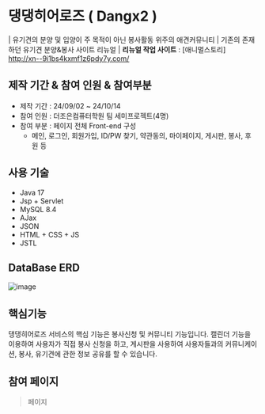 # **댕댕히어로즈 ( Dangx2 )**
| 유기견의 분양 및 입양이 주 목적이 아닌 봉사활동 위주의 애견커뮤니티
| 기존의 존재하던 유기견 분양&봉사 사이트 리뉴얼
| **리뉴얼 작업 사이트** : [애니멀스토리] http://xn--9i1bs4kxmf1z6pdy7y.com/

## 제작 기간 & 참여 인원 & 참여부분
  - 제작 기간 : 24/09/02 ~ 24/10/14
  - 참여 인원 : 더조은컴퓨터학원 팀 세미프로젝트(4명)
  - 참여 부분 : 페이지 전체 Front-end 구성
    - 메인, 로그인, 회원가입, ID/PW 찾기, 약관동의, 마이페이지, 게시판, 봉사, 후원 등

## 사용 기술
- Java 17
- Jsp + Servlet
- MySQL 8.4
- AJax
- JSON
- HTML + CSS + JS
- JSTL
  
## DataBase ERD
![image](https://github.com/user-attachments/assets/a420c243-fb1f-486b-b1f3-adceb2a534a2)

## 핵심기능
댕댕히어로즈 서비스의 핵심 기능은 봉사신청 및 커뮤니티 기능입니다. 캘린더 기능을 이용하여 사용자가 직접 봉사 신청을 하고, 게시판을 사용하여 사용자들과의 커뮤니케이션, 봉사, 유기견에 관한 정보 공유를 할 수 있습니다.

## 참여 페이지 
> 페이지
